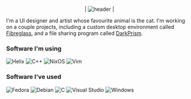 <div align="center">


| ![header](https://capsule-render.vercel.app/api?type=blur&height=300&color=gradient&text=Hey%20👋&textBg=false&desc=I'm%20catdeal3r&descAlignY=65) |


</div>

I'm a UI designer and artist whose favourite animal is the cat.
I'm working on a couple projects, including a custom desktop environment called [Fibreglass](https://github.com/dealerofallthecats/fibreglass/), and a file sharing program called [DarkPrism](https://github.com/dealerofallthecats/darkprism).

### Software I'm using
![Helix](https://img.shields.io/badge/Helix-%2328153e.svg?style=for-the-badge&logo=helix&logoColor=white)
![C++](https://img.shields.io/badge/c++-%2300599C.svg?style=for-the-badge&logo=c%2B%2B&logoColor=white)
![NixOS](https://img.shields.io/badge/NixOS-294172?style=for-the-badge&logo=nixos&logoColor=white)
![Vim](https://img.shields.io/badge/VIM-%2311AB00.svg?style=for-the-badge&logo=vim&logoColor=white)

### Software I've used
![Fedora](https://img.shields.io/badge/Fedora-294172?style=for-the-badge&logo=fedora&logoColor=white)
![Debian](https://img.shields.io/badge/Debian-D70A53?style=for-the-badge&logo=debian&logoColor=white)
![C](https://img.shields.io/badge/c-%2300599C.svg?style=for-the-badge&logo=c&logoColor=white)
![Visual Studio](https://img.shields.io/badge/Visual%20Studio-5C2D91.svg?style=for-the-badge&logo=visual-studio&logoColor=white)
![Windows](https://img.shields.io/badge/Windows%2010\/11-0078D6?style=for-the-badge&logo=windows&logoColor=white)

<!--
**dealerofallthecats/dealerofallthecats** is a ✨ _special_ ✨ repository because its `README.md` (this file) appears on your GitHub profile.

Here are some ideas to get you started:

- 🔭 I’m currently working on ...
- 🌱 I’m currently learning ...
- 👯 I’m looking to collaborate on ...
- 🤔 I’m looking for help with ...
- 💬 Ask me about ...
- 📫 How to reach me: ...
- 😄 Pronouns: ...
- ⚡ Fun fact: ...
-->
